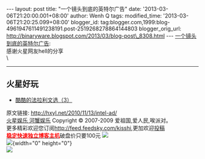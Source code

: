 --- layout: post title: "一个镜头到底的英特尔广告" date:
'2013-03-06T21:20:00.001+08:00' author: Wenh Q tags: modified\_time:
'2013-03-06T21:20:25.099+08:00' blogger\_id:
tag:blogger.com,1999:blog-4961947611491238191.post-2519268278864144803
blogger\_orig\_url:
http://binaryware.blogspot.com/2013/03/blog-post\_8308.html ---
[一个镜头到底的英特尔广告](http://hxyl.net/2010/11/13/intel-ad/):\
感谢火星网友hell的分享\
\

------------------------------------------------------------------------

火星好玩
--------

-   [酷酷的法拉利文选（3）](http://hxyl.net/2008/12/18/falali-3/ "Permanent Link: 酷酷的法拉利文选（3）")

原文链接: <http://hxyl.net/2010/11/13/intel-ad/>\
[火星娱乐 河蟹娱乐](http://hxyl.net/) Copyright © 2007-2009
爱祖国,爱人民,唉派对。\
更多精彩欢迎您订阅<http://feed.feedsky.com/kisshi>,更加欢迎[投稿](http://hxyl.net/delivery/)\
[**<span
style="color: red;">稳定快速独立博客主机</span>**](http://www.gegehost.com/)破盘价只要100元
![](http://img.tongji.linezing.com/922164/tongji.gif)\
![](http://www1.feedsky.com/t1/436069355/kisshi/feedsky/s.gif?r=http://hxyl.net/2010/11/13/intel-ad/){width="0"
height="0"}\
[![](http://www1.feedsky.com/r/i/feedsky/kisshi/436069355/art01.gif)](http://www1.feedsky.com/r/l/feedsky/kisshi/436069355/art01.html)

